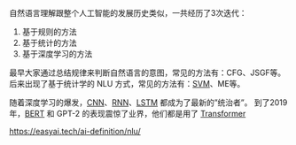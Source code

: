 自然语言理解跟整个人工智能的发展历史类似，一共经历了3次迭代：

1.  基于规则的方法
2.  基于统计的方法
3.  基于深度学习的方法

最早大家通过总结规律来判断自然语言的意图，常见的方法有：CFG、JSGF等。
后来出现了基于统计学的 NLU 方式，常见的方法有：[SVM](https://easyai.tech/ai-definition/svm/)、ME等。

随着深度学习的爆发，[CNN](https://easyai.tech/ai-definition/cnn/)、[RNN](https://easyai.tech/ai-definition/rnn/)、[LSTM](https://easyai.tech/ai-definition/lstm/) 都成为了最新的”统治者”。
到了2019年，[BERT](https://easyai.tech/ai-definition/bert/) 和 GPT-2 的表现震惊了业界，他们都是用了 [Transformer](https://easyai.tech/ai-definition/transformer/)


https://easyai.tech/ai-definition/nlu/